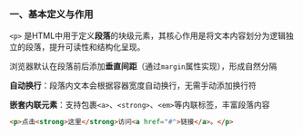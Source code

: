 
### **一、基本定义与作用**

`<p>` 是HTML中用于定义**段落**的块级元素，其核心作用是将文本内容划分为逻辑独立的段落，提升可读性和结构化呈现。

浏览器默认在段落前后添加**垂直间距**​（通过`margin`属性实现），形成自然分隔

**自动换行**：段落内文本会根据容器宽度自动换行，无需手动添加换行符

**嵌套内联元素**：支持包裹`<a>`、`<strong>`、`<em>`等内联标签，丰富段落内容

```html
<p>点击<strong>这里</strong>访问<a href="#">链接</a>。</p>
```